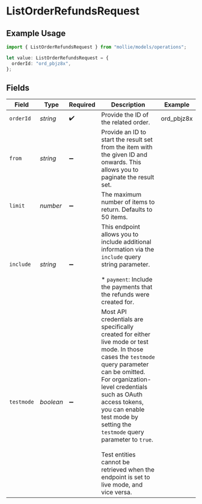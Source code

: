 # ListOrderRefundsRequest

## Example Usage

```typescript
import { ListOrderRefundsRequest } from "mollie/models/operations";

let value: ListOrderRefundsRequest = {
  orderId: "ord_pbjz8x",
};
```

## Fields

| Field                                                                                                                                                                                                                                                                                                                                                                                  | Type                                                                                                                                                                                                                                                                                                                                                                                   | Required                                                                                                                                                                                                                                                                                                                                                                               | Description                                                                                                                                                                                                                                                                                                                                                                            | Example                                                                                                                                                                                                                                                                                                                                                                                |
| -------------------------------------------------------------------------------------------------------------------------------------------------------------------------------------------------------------------------------------------------------------------------------------------------------------------------------------------------------------------------------------- | -------------------------------------------------------------------------------------------------------------------------------------------------------------------------------------------------------------------------------------------------------------------------------------------------------------------------------------------------------------------------------------- | -------------------------------------------------------------------------------------------------------------------------------------------------------------------------------------------------------------------------------------------------------------------------------------------------------------------------------------------------------------------------------------- | -------------------------------------------------------------------------------------------------------------------------------------------------------------------------------------------------------------------------------------------------------------------------------------------------------------------------------------------------------------------------------------- | -------------------------------------------------------------------------------------------------------------------------------------------------------------------------------------------------------------------------------------------------------------------------------------------------------------------------------------------------------------------------------------- |
| `orderId`                                                                                                                                                                                                                                                                                                                                                                              | *string*                                                                                                                                                                                                                                                                                                                                                                               | :heavy_check_mark:                                                                                                                                                                                                                                                                                                                                                                     | Provide the ID of the related order.                                                                                                                                                                                                                                                                                                                                                   | ord_pbjz8x                                                                                                                                                                                                                                                                                                                                                                             |
| `from`                                                                                                                                                                                                                                                                                                                                                                                 | *string*                                                                                                                                                                                                                                                                                                                                                                               | :heavy_minus_sign:                                                                                                                                                                                                                                                                                                                                                                     | Provide an ID to start the result set from the item with the given ID and onwards. This allows you to paginate the result set.                                                                                                                                                                                                                                                         |                                                                                                                                                                                                                                                                                                                                                                                        |
| `limit`                                                                                                                                                                                                                                                                                                                                                                                | *number*                                                                                                                                                                                                                                                                                                                                                                               | :heavy_minus_sign:                                                                                                                                                                                                                                                                                                                                                                     | The maximum number of items to return. Defaults to 50 items.                                                                                                                                                                                                                                                                                                                           |                                                                                                                                                                                                                                                                                                                                                                                        |
| `include`                                                                                                                                                                                                                                                                                                                                                                              | *string*                                                                                                                                                                                                                                                                                                                                                                               | :heavy_minus_sign:                                                                                                                                                                                                                                                                                                                                                                     | This endpoint allows you to include additional information via the `include` query string parameter.<br/><br/>* `payment`: Include the payments that the refunds were created for.                                                                                                                                                                                                     |                                                                                                                                                                                                                                                                                                                                                                                        |
| `testmode`                                                                                                                                                                                                                                                                                                                                                                             | *boolean*                                                                                                                                                                                                                                                                                                                                                                              | :heavy_minus_sign:                                                                                                                                                                                                                                                                                                                                                                     | Most API credentials are specifically created for either live mode or test mode. In those cases the `testmode` query parameter can be omitted. For organization-level credentials such as OAuth access tokens, you can enable test mode by setting the `testmode` query parameter to `true`.<br/><br/>Test entities cannot be retrieved when the endpoint is set to live mode, and vice versa. |                                                                                                                                                                                                                                                                                                                                                                                        |